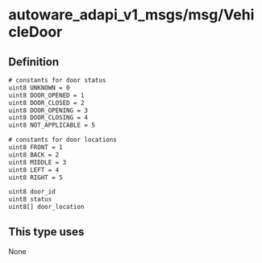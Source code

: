 <!-- This file is generated by a tool. Do not edit directly. -->

# autoware_adapi_v1_msgs/msg/VehicleDoor

## Definition

```txt
# constants for door status
uint8 UNKNOWN = 0
uint8 DOOR_OPENED = 1
uint8 DOOR_CLOSED = 2
uint8 DOOR_OPENING = 3
uint8 DOOR_CLOSING = 4
uint8 NOT_APPLICABLE = 5

# constants for door locations
uint8 FRONT = 1
uint8 BACK = 2
uint8 MIDDLE = 3
uint8 LEFT = 4
uint8 RIGHT = 5

uint8 door_id
uint8 status
uint8[] door_location
```

## This type uses

None
